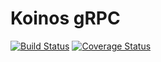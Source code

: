 # Koinos gRPC
[![Build Status](https://app.travis-ci.com/koinos/koinos-grpc.svg?branch=master)](https://app.travis-ci.com/koinos/koinos-grpc) [![Coverage Status](https://coveralls.io/repos/github/koinos/koinos-grpc/badge.svg?branch=master)](https://coveralls.io/github/koinos/koinos-grpc?branch=master)
